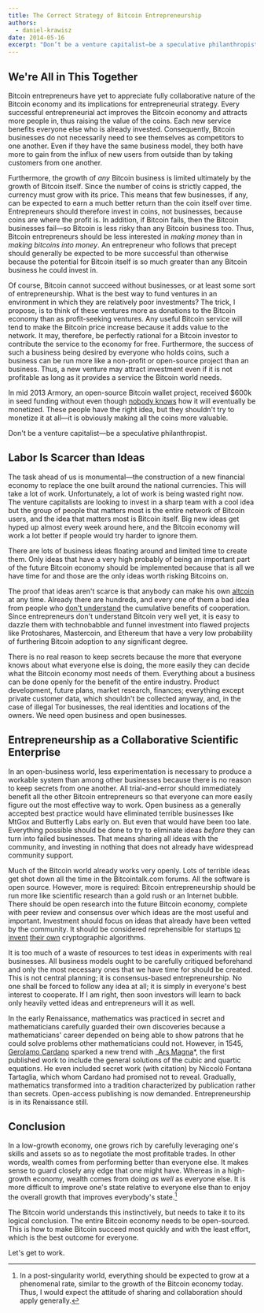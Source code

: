 ```yaml
---
title: The Correct Strategy of Bitcoin Entrepreneurship
authors:
  - daniel-krawisz
date: 2014-05-16
excerpt: "Don’t be a venture capitalist—be a speculative philanthropist."
---
```


## We're All in This Together

Bitcoin entrepreneurs have yet to appreciate fully collaborative nature of the Bitcoin economy and its implications for entrepreneurial strategy. Every successful entrepreneurial act improves the Bitcoin economy and attracts more people in, thus raising the value of the coins. Each new service benefits everyone else who is already invested. Consequently, Bitcoin businesses do not necessarily need to see themselves as competitors to one another. Even if they have the same business model, they both have more to gain from the influx of new users from outside than by taking customers from one another.

Furthermore, the growth of _any_ Bitcoin business is limited ultimately by the growth of Bitcoin itself. Since the number of coins is strictly capped, the currency must grow with its price. This means that few businesses, if any, can be expected to earn a much better return than the coin itself over time. Entrepreneurs should therefore invest in coins, not businesses, because coins are where the profit is. In addition, if Bitcoin fails, then the Bitcoin businesses fail—so Bitcoin is less risky than any Bitcoin business too. Thus, Bitcoin entrepreneurs should be less interested in _making money_ than in _making bitcoins into money_. An entrepreneur who follows that precept should generally be expected to be more successful than otherwise because the potential for Bitcoin itself is so much greater than any Bitcoin business he could invest in.

Of course, Bitcoin cannot succeed without businesses, or at least some sort of entrepreneurship. What is the best way to fund ventures in an environment in which they are relatively poor investments? The trick, I propose, is to think of these ventures more as donations to the Bitcoin economy than as profit-seeking ventures. Any useful Bitcoin service will tend to make the Bitcoin price increase because it adds value to the network. It may, therefore, be perfectly rational for a Bitcoin investor to contribute the service to the economy for free. Furthermore, the success of such a business being desired by everyone who holds coins, such a business can be run more like a non-profit or open-source project than an business. Thus, a new venture may attract investment even if it is not profitable as long as it provides a service the Bitcoin world needs.

In mid 2013 Armory, an open-source Bitcoin wallet project, received $600k in seed funding without even though [nobody knows](http://www.coindesk.com/bitcoin-wallet-armory-raises-600k-seed-funding/) how it will eventually be monetized. These people have the right idea, but they shouldn't try to monetize it at all—it is obviously making all the coins more valuable.

Don't be a venture capitalist—be a speculative philanthropist.

## Labor Is Scarcer than Ideas

The task ahead of us is monumental—the construction of a new financial economy to replace the one built around the national currencies. This will take a lot of work. Unfortunately, a lot of work is being wasted right now. The venture capitalists are looking to invest in a sharp team with a cool idea but the group of people that matters most is the entire network of Bitcoin users, and the idea that matters most is Bitcoin itself. Big new ideas get hyped up almost every week around here, and the Bitcoin economy will work a lot better if people would try harder to ignore them.

There are lots of business ideas floating around and limited time to create them. Only ideas that have a very high probably of being an important part of the future Bitcoin economy should be implemented because that is all we have time for and those are the only ideas worth risking Bitcoins on.

The proof that ideas aren't scarce is that anybody can make his own [altcoin](/mempool/the-coming-demise-of-altcoins) at any time. Already there are hundreds, and every one of them a bad idea from people who [don't understand](/mempool/the-problem-with-altcoins) the cumulative benefits of cooperation. Since entrepreneurs don't understand Bitcoin very well yet, it is easy to dazzle them with technobabble and funnel investment into flawed projects like Protoshares, Mastercoin, and Ethereum that have a very low probability of furthering Bitcoin adoption to any significant degree.

There is no real reason to keep secrets because the more that everyone knows about what everyone else is doing, the more easily they can decide what the Bitcoin economy most needs of them. Everything about a business can be done openly for the benefit of the entire industry. Product development, future plans, market research, finances; everything except private customer data, which shouldn't be collected anyway, and, in the case of illegal Tor businesses, the real identities and locations of the owners. We need open business and open businesses.

## Entrepreneurship as a Collaborative Scientific Enterprise

In an open-business world, less experimentation is necessary to produce a workable system than among other businesses because there is no reason to keep secrets from one another. All trial-and-error should immediately benefit all the other Bitcoin entrepreneurs so that everyone can more easily figure out the most effective way to work. Open business as a generally accepted best practice would have eliminated terrible businesses like MtGox and Butterfly Labs early on. But even that would have been too late. Everything possible should be done to try to eliminate ideas _before_ they can turn into failed businesses. That means sharing all ideas with the community, and investing in nothing that does not already have widespread community support.

Much of the Bitcoin world already works very openly. Lots of terrible ideas get shot down all the time in the Bitcointalk.com forums. All the software is open source. However, more is required: Bitcoin entrepreneurship should be run more like scientific research than a gold rush or an Internet bubble. There should be open research into the future Bitcoin economy, complete with peer review and consensus over which ideas are the most useful and important. Investment should focus on ideas that already have been vetted by the community. It should be considered reprehensible for startups [to invent](http://www.hashcash.org/papers/momentum.pdf) [their own](https://github.com/ethereum/wiki/wiki/%5BEnglish%5D-Dagger) cryptographic algorithms.

It is too much of a waste of resources to test ideas in experiments with real businesses. All business models ought to be carefully critiqued beforehand and only the most necessary ones that we have time for should be created. This is not central planning; it is consensus-based entrepreneurship. No one shall be forced to follow any idea at all; it is simply in everyone's best interest to cooperate. If I am right, then soon investors will learn to back only heavily vetted ideas and entrepreneurs will it as well.

In the early Renaissance, mathematics was practiced in secret and mathematicians carefully guarded their own discoveries because a mathematicians' career depended on being able to show patrons that he could solve problems other mathematicians could not. However, in 1545, [Gerolamo Cardano](https://en.wikipedia.org/wiki/Gerolamo_Cardano) sparked a new trend with _[Ars Magna](https://en.wikipedia.org/wiki/Ars_Magna_%28Gerolamo*Cardano%29)*, the first published work to include the general solutions of the cubic and quartic equations. He even included secret work (with citation) by Niccolò Fontana Tartaglia, which whom Cardano had promised not to reveal. Gradually, mathematics transformed into a tradition characterized by publication rather than secrets. Open-access publishing is now demanded. Entrepreneurship is in its Renaissance still.

## Conclusion

In a low-growth economy, one grows rich by carefully leveraging one's skills and assets so as to negotiate the most profitable trades. In other words, wealth comes from performing better than everyone else. It makes sense to guard closely any edge that one might have. Whereas in a high-growth economy, wealth comes from doing _as well_ as everyone else. It is more difficult to improve one's state relative to everyone else than to enjoy the overall growth that improves everybody's state.[^1]

The Bitcoin world understands this instinctively, but needs to take it to its logical conclusion. The entire Bitcoin economy needs to be open-sourced. This is how to make Bitcoin succeed most quickly and with the least effort, which is the best outcome for everyone.

Let's get to work.

[^1]: In a post-singularity world, everything should be expected to grow at a phenomenal rate, similar to the growth of the Bitcoin economy today. Thus, I would expect the attitude of sharing and collaboration should apply generally.
